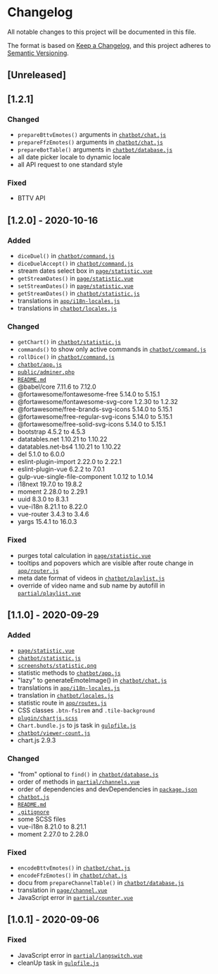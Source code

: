 # Changelog
All notable changes to this project will be documented in this file.

The format is based on [Keep a Changelog](https://keepachangelog.com/en/1.0.0/),
and this project adheres to [Semantic Versioning](https://semver.org/spec/v2.0.0.html).

## [Unreleased]

## [1.2.1]
### Changed
- `prepareBttvEmotes()` arguments in [`chatbot/chat.js`](https://github.com/InsanityMeetsHH/twitch-chatbot/blob/master/src/js/chatbot/chat.js)
- `prepareFfzEmotes()` arguments in [`chatbot/chat.js`](https://github.com/InsanityMeetsHH/twitch-chatbot/blob/master/src/js/chatbot/chat.js)
- `prepareBotTable()` arguments in [`chatbot/database.js`](https://github.com/InsanityMeetsHH/twitch-chatbot/blob/master/src/js/chatbot/database.js)
- all date picker locale to dynamic locale
- all API request to one standard style

### Fixed
- BTTV API

## [1.2.0] - 2020-10-16
### Added
- `diceDuel()` in [`chatbot/command.js`](https://github.com/InsanityMeetsHH/twitch-chatbot/blob/master/src/js/chatbot/command.js)
- `diceDuelAccept()` in [`chatbot/command.js`](https://github.com/InsanityMeetsHH/twitch-chatbot/blob/master/src/js/chatbot/command.js)
- stream dates select box in [`page/statistic.vue`](https://github.com/InsanityMeetsHH/twitch-chatbot/blob/master/src/js/vue/component/page/statistic.vue)
- `getStreamDates()` in [`page/statistic.vue`](https://github.com/InsanityMeetsHH/twitch-chatbot/blob/master/src/js/vue/component/page/statistic.vue)
- `setStreamDates()` in [`page/statistic.vue`](https://github.com/InsanityMeetsHH/twitch-chatbot/blob/master/src/js/vue/component/page/statistic.vue)
- `getStreamDates()` in [`chatbot/statistic.js`](https://github.com/InsanityMeetsHH/twitch-chatbot/blob/master/src/js/chatbot/statistic.js)
- translations in [`app/i18n-locales.js`](https://github.com/InsanityMeetsHH/twitch-chatbot/blob/master/src/js/vue/app/i18n-locales.js)
- translations in [`chatbot/locales.js`](https://github.com/InsanityMeetsHH/twitch-chatbot/blob/master/src/js/chatbot/locales.js)

### Changed
- `getChart()` in [`chatbot/statistic.js`](https://github.com/InsanityMeetsHH/twitch-chatbot/blob/master/src/js/chatbot/statistic.js)
- `commands()` to show only active commands in [`chatbot/command.js`](https://github.com/InsanityMeetsHH/twitch-chatbot/blob/master/src/js/chatbot/command.js)
- `rollDice()` in [`chatbot/command.js`](https://github.com/InsanityMeetsHH/twitch-chatbot/blob/master/src/js/chatbot/command.js)
- [`chatbot/app.js`](https://github.com/InsanityMeetsHH/twitch-chatbot/blob/master/src/js/chatbot/app.js)
- [`public/adminer.php`](https://github.com/InsanityMeetsHH/twitch-chatbot/blob/master/public/adminer.php)
- [`README.md`](https://github.com/InsanityMeetsHH/twitch-chatbot/blob/master/README.md)
- @babel/core 7.11.6 to 7.12.0
- @fortawesome/fontawesome-free 5.14.0 to 5.15.1
- @fortawesome/fontawesome-svg-core 1.2.30 to 1.2.32
- @fortawesome/free-brands-svg-icons 5.14.0 to 5.15.1
- @fortawesome/free-regular-svg-icons 5.14.0 to 5.15.1
- @fortawesome/free-solid-svg-icons 5.14.0 to 5.15.1
- bootstrap 4.5.2 to 4.5.3
- datatables.net 1.10.21 to 1.10.22
- datatables.net-bs4 1.10.21 to 1.10.22
- del 5.1.0 to 6.0.0
- eslint-plugin-import 2.22.0 to 2.22.1
- eslint-plugin-vue 6.2.2 to 7.0.1
- gulp-vue-single-file-component 1.0.12 to 1.0.14
- i18next 19.7.0 to 19.8.2
- moment 2.28.0 to 2.29.1
- uuid 8.3.0 to 8.3.1
- vue-i18n 8.21.1 to 8.22.0
- vue-router 3.4.3 to 3.4.6
- yargs 15.4.1 to 16.0.3

### Fixed
- purges total calculation in [`page/statistic.vue`](https://github.com/InsanityMeetsHH/twitch-chatbot/blob/master/src/js/vue/component/page/statistic.vue)
- tooltips and popovers which are visible after route change in [`app/router.js`](https://github.com/InsanityMeetsHH/twitch-chatbot/blob/master/src/js/vue/app/router.js)
- meta date format of videos in [`chatbot/playlist.js`](https://github.com/InsanityMeetsHH/twitch-chatbot/blob/master/src/js/chatbot/playlist.js)
- override of video name and sub name by autofill in [`partial/playlist.vue`](https://github.com/InsanityMeetsHH/twitch-chatbot/blob/master/src/js/vue/component/partial/playlist.vue)

## [1.1.0] - 2020-09-29
### Added
- [`page/statistic.vue`](https://github.com/InsanityMeetsHH/twitch-chatbot/blob/master/src/js/vue/component/page/statistic.vue)
- [`chatbot/statistic.js`](https://github.com/InsanityMeetsHH/twitch-chatbot/blob/master/src/js/chatbot/statistic.js)
- [`screenshots/statistic.png`](https://github.com/InsanityMeetsHH/twitch-chatbot/blob/master/screenshots/statistic.png)
- statistic methods to [`chatbot/app.js`](https://github.com/InsanityMeetsHH/twitch-chatbot/blob/master/src/js/chatbot/app.js)
- "lazy" to generateEmoteImage() in [`chatbot/chat.js`](https://github.com/InsanityMeetsHH/twitch-chatbot/blob/master/src/js/chatbot/chat.js)
- translations in [`app/i18n-locales.js`](https://github.com/InsanityMeetsHH/twitch-chatbot/blob/master/src/js/vue/app/i18n-locales.js)
- translation in [`chatbot/locales.js`](https://github.com/InsanityMeetsHH/twitch-chatbot/blob/master/src/js/chatbot/locales.js)
- statistic route in [`app/routes.js`](https://github.com/InsanityMeetsHH/twitch-chatbot/blob/master/src/js/vue/app/routes.js)
- CSS classes `.btn-fs1rem` and `.tile-background`
- [`plugin/chartjs.scss`](https://github.com/InsanityMeetsHH/twitch-chatbot/blob/master/src/scss/plugin/chartjs.scss)
- `Chart.bundle.js` to js task in [`gulpfile.js`](https://github.com/InsanityMeetsHH/twitch-chatbot/blob/master/gulpfile.js)
- [`chatbot/viewer-count.js`](https://github.com/InsanityMeetsHH/twitch-chatbot/blob/master/src/js/chatbot/viewer-count.js)
- chart.js 2.9.3

### Changed
- "from" optional to `find()` in [`chatbot/database.js`](https://github.com/InsanityMeetsHH/twitch-chatbot/blob/master/src/js/chatbot/database.js)
- order of methods in [`partial/channels.vue`](https://github.com/InsanityMeetsHH/twitch-chatbot/blob/master/src/js/vue/partial/channels.vue)
- order of dependencies and devDependencies in [`package.json`](https://github.com/InsanityMeetsHH/twitch-chatbot/blob/master/package.json)
- [`chatbot.js`](https://github.com/InsanityMeetsHH/twitch-chatbot/blob/master/chatbot.js)
- [`README.md`](https://github.com/InsanityMeetsHH/twitch-chatbot/blob/master/README.md)
- [`.gitignore`](https://github.com/InsanityMeetsHH/twitch-chatbot/blob/master/.gitignore)
- some SCSS files
- vue-i18n 8.21.0 to 8.21.1
- moment 2.27.0 to 2.28.0

### Fixed
- `encodeBttvEmotes()` in [`chatbot/chat.js`](https://github.com/InsanityMeetsHH/twitch-chatbot/blob/master/src/js/chatbot/chat.js)
- `encodeFfzEmotes()` in [`chatbot/chat.js`](https://github.com/InsanityMeetsHH/twitch-chatbot/blob/master/src/js/chatbot/chat.js)
- docu from `prepareChannelTable()` in [`chatbot/database.js`](https://github.com/InsanityMeetsHH/twitch-chatbot/blob/master/src/js/chatbot/database.js)
- translation in [`page/channel.vue`](https://github.com/InsanityMeetsHH/twitch-chatbot/blob/master/src/js/vue/page/channel.vue)
- JavaScript error in [`partial/counter.vue`](https://github.com/InsanityMeetsHH/twitch-chatbot/blob/master/src/js/vue/partial/counter.vue)

## [1.0.1] - 2020-09-06
### Fixed
- JavaScript error in [`partial/langswitch.vue`](https://github.com/InsanityMeetsHH/twitch-chatbot/blob/master/src/js/vue/component/partial/langswitch.vue)
- cleanUp task in [`gulpfile.js`](https://github.com/InsanityMeetsHH/twitch-chatbot/blob/master/gulpfile.js)
